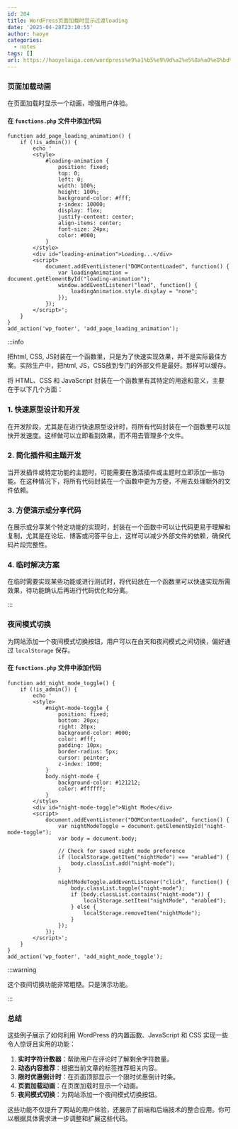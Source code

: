 ```yaml
---
id: 204
title: WordPress页面加载时显示过渡loading
date: '2025-04-28T23:10:55'
author: haoye
categories:
  - notes
tags: []
url: https://haoyelaiga.com/wordpress%e9%a1%b5%e9%9d%a2%e5%8a%a0%e8%bd%bd%e6%97%b6%e6%98%be%e7%a4%ba%e8%bf%87%e6%b8%a1loading/
---
```


### 页面加载动画

在页面加载时显示一个动画，增强用户体验。

#### 在 `functions.php` 文件中添加代码

```
function add_page_loading_animation() {
    if (!is_admin()) {
        echo '
        <style>
            #loading-animation {
                position: fixed;
                top: 0;
                left: 0;
                width: 100%;
                height: 100%;
                background-color: #fff;
                z-index: 10000;
                display: flex;
                justify-content: center;
                align-items: center;
                font-size: 24px;
                color: #000;
            }
        </style>
        <div id="loading-animation">Loading...</div>
        <script>
            document.addEventListener("DOMContentLoaded", function() {
                var loadingAnimation = document.getElementById("loading-animation");
                window.addEventListener("load", function() {
                    loadingAnimation.style.display = "none";
                });
            });
        </script>';
    }
}
add_action('wp_footer', 'add_page_loading_animation');
```

:::info

把html, CSS, JS封装在一个函数里，只是为了快速实现效果，并不是实际最佳方案。实际生产中，把html, JS，CSS放到专门的外部文件是最好。那样可以缓存。

将 HTML、CSS 和 JavaScript 封装在一个函数里有其特定的用途和意义，主要在于以下几个方面：

### 1. 快速原型设计和开发

在开发阶段，尤其是在进行快速原型设计时，将所有代码封装在一个函数里可以加快开发速度。这样做可以立即看到效果，而不用去管理多个文件。

### 2. 简化插件和主题开发

当开发插件或特定功能的主题时，可能需要在激活插件或主题时立即添加一些功能。在这种情况下，将所有代码封装在一个函数中更为方便，不用去处理额外的文件依赖。

### 3. 方便演示或分享代码

在展示或分享某个特定功能的实现时，封装在一个函数中可以让代码更易于理解和复制，尤其是在论坛、博客或问答平台上，这样可以减少外部文件的依赖，确保代码片段完整性。

### 4. 临时解决方案

在临时需要实现某些功能或进行测试时，将代码放在一个函数里可以快速实现所需效果，待功能确认后再进行代码优化和分离。

:::

### 夜间模式切换

为网站添加一个夜间模式切换按钮，用户可以在白天和夜间模式之间切换，偏好通过 `localStorage` 保存。

#### 在 `functions.php` 文件中添加代码

```
function add_night_mode_toggle() {
    if (!is_admin()) {
        echo '
        <style>
            #night-mode-toggle {
                position: fixed;
                bottom: 20px;
                right: 20px;
                background-color: #000;
                color: #fff;
                padding: 10px;
                border-radius: 5px;
                cursor: pointer;
                z-index: 1000;
            }
            body.night-mode {
                background-color: #121212;
                color: #ffffff;
            }
        </style>
        <div id="night-mode-toggle">Night Mode</div>
        <script>
            document.addEventListener("DOMContentLoaded", function() {
                var nightModeToggle = document.getElementById("night-mode-toggle");
                var body = document.body;

                // Check for saved night mode preference
                if (localStorage.getItem("nightMode") === "enabled") {
                    body.classList.add("night-mode");
                }

                nightModeToggle.addEventListener("click", function() {
                    body.classList.toggle("night-mode");
                    if (body.classList.contains("night-mode")) {
                        localStorage.setItem("nightMode", "enabled");
                    } else {
                        localStorage.removeItem("nightMode");
                    }
                });
            });
        </script>';
    }
}
add_action('wp_footer', 'add_night_mode_toggle');
```

:::warning

这个夜间切换功能非常粗糙。只是演示功能。

:::

### 总结

这些例子展示了如何利用 WordPress 的内置函数、JavaScript 和 CSS 实现一些令人惊讶且实用的功能：

1. **实时字符计数器**：帮助用户在评论时了解剩余字符数量。
2. **动态内容推荐**：根据当前文章的标签推荐相关内容。
3. **限时优惠倒计时**：在页面顶部显示一个限时优惠倒计时条。
4. **页面加载动画**：在页面加载时显示一个动画。
5. **夜间模式切换**：为网站添加一个夜间模式切换按钮。

这些功能不仅提升了网站的用户体验，还展示了前端和后端技术的整合应用。你可以根据具体需求进一步调整和扩展这些代码。

